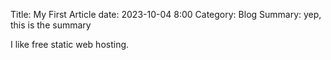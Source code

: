 Title: My First Article
date: 2023-10-04 8:00
Category: Blog
Summary: yep, this is the summary

I like free static web hosting.